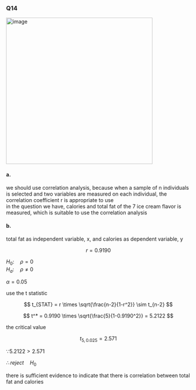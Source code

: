 ### Q14
<img width="400" alt="image" src=https://github.com/user-attachments/assets/d4b31c24-235e-4483-a19e-f7887ccc6676>

#### a.

we should use correlation analysis, because when a sample of n individuals is selected and two variables are measured on each individual, the correlation coefficient r is appropriate to use  
in the question we have, calories and total fat of the 7 ice cream flavor is measured, which is suitable to use the correlation analysis  

#### b.

total fat as independent variable, x, and calories as dependent variable, y  

$$
r = 0.9190
$$

$H_0: \quad \rho = 0$  
$H_a: \quad \rho \neq 0$  

$\alpha = 0.05$  

use the t statistic  

$$
t_{STAT} = r \times \sqrt{\frac{n-2}{1-r^2}} \sim t_{n-2}
$$

$$
t^* = 0.9190 \times \sqrt{\frac{5}{1-0.9190^2}} = 5.2122
$$

the critical value  

$$
t_{5,0.025} = 2.571
$$

$\because 5.2122 > 2.571$  

$\therefore reject \quad H_0$  

there is sufficient evidence to indicate that there is correlation between total fat and calories 
